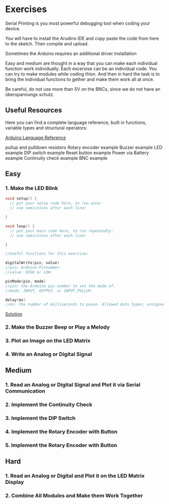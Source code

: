 # Exercises

Serial Printing is you most powerful debugging tool when coding your device.

You will have to install the Arudino IDE and copy paste the code from here to the sketch. Then compile and upload.

Sometimes the Arduino requires an additional driver installation

Easy and medium are thought in a way that you can make each individual function work individually. Each excersise can be an individual code. You can try to make modules while coding thisn. And then in hard the task is to bring the individual functions to gether and make them work all at once.

Be careful, do not use more than 5V on the BNCs, since we do not have an überspannungs schutz.

Useful Resources
--------------------
Here you can find a complete language reference, built in functions, variable types and structural operators:

[Arduino Language Reference](https://www.arduino.cc/reference/en/)

pullup and pulldown resistors
Rotary encoder example
Buzzer example
LED example
DIP switch example
Reset button example
Power via Battery example
Continuity check example
BNC example

## Easy

### 1. Make the LED Blink

```C++
void setup() {
  // put your setup code here, to run once:
  // use semicolons after each line!

}

void loop() {
  // put your main code here, to run repeatedly:
  // use semicolons after each line!

}

//Useful functions for this exercise:

digitalWrite(pin, value)
//pin: Arduino-Pinnummer.
//value: HIGH or LOW.

pinMode(pin, mode)
//pin: the Arduino pin number to set the mode of.
//mode: INPUT, OUTPUT, or INPUT_PULLUP.

delay(ms)
//ms: the number of milliseconds to pause. Allowed data types: unsigned long.
```

[Solution](Exercise_Solutions/01_Easy/01_Make_LED_Blink.md)

### 2. Make the Buzzer Beep or Play a Melody

### 3. Plot an Image on the LED Matrix

### 4. Write an Analog or Digital Signal

## Medium

### 1. Read an Analog or Digital Signal and Plot it via Serial Communication

### 2. Implement the Continuity Check

### 3. Implement the DIP Switch

### 4. Implement the Rotary Encoder with Button

### 5. Implement the Rotary Encoder with Button

## Hard

### 1. Read an Analog or Digital and Plot it on the LED Matrix Display

### 2. Combine All Modules and Make them Work Together






